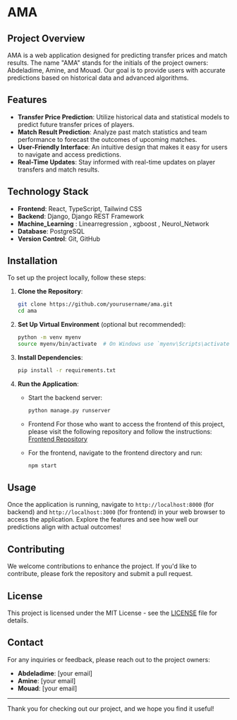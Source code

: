 # AMA

## Project Overview

AMA is a web application designed for predicting transfer prices and match results. The name "AMA" stands for the initials of the project owners: Abdeladime, Amine, and Mouad. Our goal is to provide users with accurate predictions based on historical data and advanced algorithms.

## Features

- **Transfer Price Prediction**: Utilize historical data and statistical models to predict future transfer prices of players.
- **Match Result Prediction**: Analyze past match statistics and team performance to forecast the outcomes of upcoming matches.
- **User-Friendly Interface**: An intuitive design that makes it easy for users to navigate and access predictions.
- **Real-Time Updates**: Stay informed with real-time updates on player transfers and match results.

## Technology Stack

- **Frontend**: React, TypeScript, Tailwind CSS
- **Backend**: Django, Django REST Framework
- **Machine_Learning** : Linearregression , xgboost , Neurol_Network
- **Database**: PostgreSQL
- **Version Control**: Git, GitHub

## Installation

To set up the project locally, follow these steps:

1. **Clone the Repository**:
   ```bash
   git clone https://github.com/yourusername/ama.git
   cd ama
   ```

2. **Set Up Virtual Environment** (optional but recommended):
   ```bash
   python -m venv myenv
   source myenv/bin/activate  # On Windows use `myenv\Scripts\activate`
   ```

3. **Install Dependencies**:
   ```bash
   pip install -r requirements.txt
   ```

4. **Run the Application**:
   - Start the backend server:
     ```bash
     python manage.py runserver
     ```
   - Frontend
     For those who want to access the frontend of this project, please visit the following repository and follow the instructions:
     [Frontend Repository](https://github.com/abdeladime2003/Frontend)

   - For the frontend, navigate to the frontend directory and run:
     ```bash
     npm start
     ```

## Usage

Once the application is running, navigate to `http://localhost:8000` (for backend) and `http://localhost:3000` (for frontend) in your web browser to access the application. Explore the features and see how well our predictions align with actual outcomes!

## Contributing

We welcome contributions to enhance the project. If you'd like to contribute, please fork the repository and submit a pull request. 

## License

This project is licensed under the MIT License - see the [LICENSE](LICENSE) file for details.

## Contact

For any inquiries or feedback, please reach out to the project owners:

- **Abdeladime**: [your email]
- **Amine**: [your email]
- **Mouad**: [your email]

---

Thank you for checking out our project, and we hope you find it useful!
